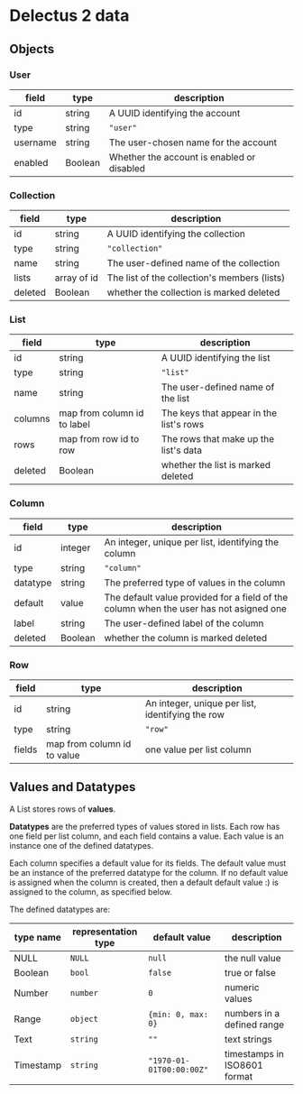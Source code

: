 # Delectus 2 data

## Objects

### User

| field | type | description |
| ----- | ---- | ----------- |
| id | string | A UUID identifying the account |
| type | string | `"user"` |
| username | string | The user-chosen name for the account |
| enabled | Boolean | Whether the account is enabled or disabled |

### Collection

| field | type | description |
| ----- | ---- | ----------- |
| id | string | A UUID identifying the collection |
| type | string | `"collection"` |
| name | string | The user-defined name of the collection |
| lists | array of id | The list of the collection's members (lists) |
| deleted | Boolean | whether the collection is marked deleted |

### List

| field | type | description |
| ----- | ---- | ----------- |
| id | string | A UUID identifying the list |
| type | string | `"list"` |
| name | string | The user-defined name of the list |
| columns | map from column id to label | The keys that appear in the list's rows |
| rows | map from row id to row | The rows that make up the list's data |
| deleted | Boolean | whether the list is marked deleted |

### Column

| field | type | description |
| ----- | ---- | ----------- |
| id | integer | An integer, unique per list, identifying the column |
| type | string | `"column"` |
| datatype | string | The preferred type of values in the column |
| default | value | The default value provided for a field of the column when the user has not asigned one |
| label | string | The user-defined label of the column |
| deleted | Boolean | whether the column is marked deleted |

### Row

| field | type | description |
| ----- | ---- | ----------- |
| id | string | An integer, unique per list, identifying the row |
| type | string | `"row"` |
| fields | map from column id to value | one value per list column |

## Values and Datatypes

A List stores rows of **values**.

**Datatypes** are the preferred types of values stored in lists. Each
row has one field per list column, and each field contains a
value. Each value is an instance one of the defined datatypes.

Each column specifies a default value for its fields. The default
value must be an instance of the preferred datatype for the column. If
no default value is assigned when the column is created, then a
default default value :) is assigned to the column, as specified
below.

The defined datatypes are:

| type name | representation type | default value | description |
| ----- | ----  | ---- | ----------- |
| NULL | `NULL` | `null` | the null value |
| Boolean | `bool` | `false` | true or false |
| Number | `number` | `0` | numeric values |
| Range | `object` | `{min: 0, max: 0}` | numbers in a defined range |
| Text | `string` | `""` | text strings |
| Timestamp | `string` | `"1970-01-01T00:00:00Z"` | timestamps in ISO8601 format |

